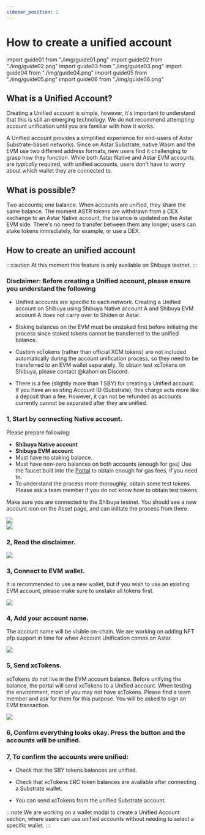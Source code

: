 ```yaml
---
sidebar_position: 2
---
```

# How to create a unified account

import guide01 from "./img/guide01.png"
import guide02 from "./img/guide02.png"
import guide03 from "./img/guide03.png"
import guide04 from "./img/guide04.png"
import guide05 from "./img/guide05.png"
import guide06 from "./img/guide06.png"

## What is a Unified Account?

Creating a Unified account is simple, however, it's important to understand that this is still an emerging technology. We do not recommend attempting account unification until you are familiar with how it works.

A Unified account provides a simplified experience for end-users of Astar Substrate-based networks. Since on Astar Substrate, native Wasm and the EVM use two different address formats, new users find it challenging to grasp how they function. While both Astar Native and Astar EVM accounts are *typically* required, with unified accounts, users don't have to worry about which wallet they are connected to.

## What is possible?

Two accounts; one balance. When accounts are unified, they share the same balance. The moment ASTR tokens are withdrawn from a CEX exchange to an Astar Native account, the balance is updated on the Astar EVM side. There's no need to transfer between them any longer; users can stake tokens immediately, for example, or use a DEX.

## How to create an unified account

:::caution
At this moment this feature is only available on Shibuya testnet.
:::

### Disclaimer: Before creating a Unified account, please ensure you understand the following

- Unified accounts are specific to each network. Creating a Unified account on Shibuya using Shibuya Native account A and Shibuya EVM account A does not carry over to Shiden or Astar.

- Staking balances on the EVM must be unstaked first before initiating the process since staked tokens cannot be transferred to the unified balance.

- Custom xcTokens (rather than official XCM tokens) are not included automatically during the account unification process, so they need to be transferred to an EVM wallet separately. To obtain test xcTokens on Shibuya, please contact @kahori on Discord.

- There is a fee (slightly more than 1 SBY) for creating a Unified account. If you have an existing Account ID (Substrate), this charge acts more like a deposit than a fee. However, it can not be refunded as accounts currently cannot be separated after they are unified.

### 1, Start by connecting Native account.

Please prepare following:

- **Shibuya Native account**
- **Shibuya EVM account**
- Must have no staking balance.
- Must have non-zero balances on both accounts (enough for gas) Use the faucet built into the [Portal](https://portal.astar.network) to obtain enough for gas fees, if you need to.
- To understand the process more thoroughly, obtain some test tokens. Please ask a team member if you do not know how to obtain test tokens.

Make sure you are connected to the Shibuya testnet. You should see a new account icon on the Asset page, and can initiate the process from there.

<div style={{textAlign: 'center'}}>
  <img src={guide01} style={{width: 600}} />
  </div>

<div style={{textAlign: 'center'}}>
  <img src={guide02} style={{width: 600}} />
  </div>

### 2, Read the disclaimer.

<div style={{textAlign: 'center'}}>
  <img src={guide03} style={{width: 450}} />
  </div>

### 3, Connect to EVM wallet.

It is recommended to use a new wallet, but if you wish to use an existing EVM account, please make sure to unstake all tokens first.

<div style={{textAlign: 'center'}}>
  <img src={guide04} style={{width: 450}} />
  </div>

### 4, Add your account name.

The account name will be visible on-chain. We are working on adding NFT pfp support in time for when Account Unification comes on Astar.

<div style={{textAlign: 'center'}}>
  <img src={guide05} style={{width: 450}} />
  </div>

### 5, Send xcTokens.

xcTokens do not live in the EVM account balance. Before unifying the balance, the portal will send xcTokens to a Unified account. When testing the environment, most of you may not have xcTokens. Please find a team member and ask for them for this purpose. You will be asked to sign an EVM transaction.

<div style={{textAlign: 'center'}}>
  <img src={guide06} style={{width: 450}} />
  </div>

### 6, Confirm everything looks okay. Press the button and the accounts will be unified.

### 7, To confirm the accounts were unified:

- Check that the SBY tokens balances are unified.

- Check that xcTokens ERC token balances are available after connecting a Substrate wallet.

- You can send xcTokens from the unified Substrate account.

:::note
We are working on a wallet modal to create a Unified Account section, where users can use unified accounts without needing to select a specific wallet.
:::
